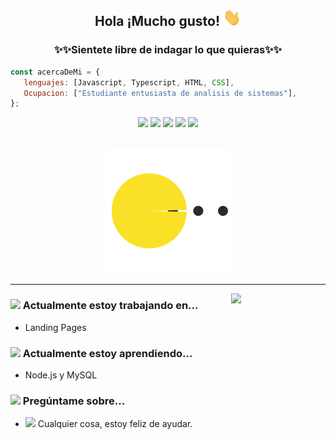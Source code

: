 <p align="center" width="300">
  <h2 align="center" with="200"> Hola ¡Mucho gusto!  <img src="https://github.com/SatYu26/SatYu26/blob/master/Assets/Hi.gif" width="29px"></h2>
  <h3 align="center" with="250">✨✨Sientete libre de indagar lo que quieras✨✨</h3>
</p>

```javascript
const acercaDeMi = {
   lenguajes: [Javascript, Typescript, HTML, CSS],
   Ocupacion: ["Estudiante entusiasta de analisis de sistemas"],
};
```
<p align="center">
  <img src = "https://img.shields.io/badge/-HTML5-E34F26?style=flat&logo=html5&logoColor=white"> <img src = "https://img.shields.io/badge/-CSS3-1572B6?style=flat&logo=css3&logoColor=white">
  <img src="https://img.shields.io/badge/-JavaScript-eed718?style=flat&logo=javascript&logoColor=ffffff">
  <img src="http://img.shields.io/badge/-Git-F1502F?style=flat&logo=git&logoColor=FFFFFF">
  <img src="http://img.shields.io/badge/-Github-000000?style=flat&logo=github&logoColor=FFFFFF">
</p>

<div align="center">
	<br>
	<img src="https://raw.githubusercontent.com/Aniket965/Aniket965/master/pacman.svg?sanitize=true" width="200" height="200">
</div>

<hr>

<img src="https://media.tenor.com/images/df8c44a1d20ab367fdcb21880985fd33/tenor.gif" align="right"  width="30%"/>

### <img src="https://raw.githubusercontent.com/alexnaiman/alexnaiman/master/resources/PusheenCompute.gif" width="70px" /> Actualmente estoy trabajando en...
-  Landing Pages
### <img src="https://raw.githubusercontent.com/alexnaiman/alexnaiman/master/resources/Confused_Dog.gif" height="50px" /> Actualmente estoy aprendiendo...
- Node.js y MySQL
### <img src="https://raw.githubusercontent.com/alexnaiman/alexnaiman/master/resources/question.png" width="50px" />  Pregúntame sobre...
- <img src="https://raw.githubusercontent.com/alexnaiman/alexnaiman/master/resources/chat.gif" height="35px" /> Cualquier cosa, estoy feliz de ayudar.

